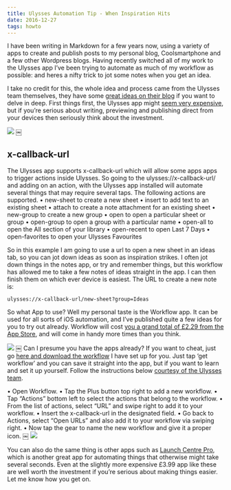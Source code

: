 ```yaml
---
title: Ulysses Automation Tip - When Inspiration Hits
date: 2016-12-27
tags: howto
---
```

I have been writing in Markdown for a few years now, using a variety of apps to create and publish posts to my personal blog, Coolsmartphone and a few other Wordpress blogs. Having recently switched all of my work to the Ulysses app I’ve been trying to automate as much of my workflow as possible: and heres a nifty trick to jot some notes when you get an idea.

I take no credit for this, the whole idea and process came from the Ulysses team themselves, they have some [great ideas on their blog][1] if you want to delve in deep. First things first, the Ulysses app might [seem very expensive][2], but if you’re serious about writing, previewing and publishing direct from your devices then seriously think about the investment.

![][image-1]
￼
## x-callback-url
The Ulysses app supports x-callback-url which will allow some apps apps to trigger actions inside Ulysses. So going to the ulysses://x-callback-url/ and adding on an action, with the Ulysses app installed will automate several things that may require several taps. The following actions are supported.
•	new-sheet to create a new sheet
•	insert to add text to an existing sheet
•	attach to create a note attachment for an existing sheet
•	new-group to create a new group
•	open to open a particular sheet or group
•	open-group to open a group with a particular name
•	open-all to open the All section of your library
•	open-recent to open Last 7 Days
•	open-favorites to open your Ulysses Favourites

So in this example I am going to use a url to open a new sheet in an ideas tab, so you can jot down ideas as soon as inspiration strikes. I often jot down things in the notes app, or try and remember things, but this workflow has allowed me to take a few notes of ideas straight in the app. I can then finish them on which ever device is easiest. The URL to create a new note is:

`ulysses://x-callback-url/new-sheet?group=Ideas`

So what App to use? Well my personal taste is the Workflow app. It can be used for all sorts of iOS automation, and I’ve published quite a few ideas for you to try out already. Workflow will cost [you a grand total of £2.29 from the App Store][3], and will come in handy more times than you think.

![][image-2]
￼
Can I presume you have the apps already? If you want to cheat, just go [here and download the workflow][4] I have set up for you. Just tap ‘get workflow’ and you can save it straight into the app, but if you want to learn and set it up yourself. Follow the instructions below [courtesy of the Ulysses team][5].

•	Open Workflow.
•	Tap the Plus button top right to add a new workflow.
•	Tap “Actions” bottom left to select the actions that belong to the workflow.
•	From the list of actions, select “URL” and swipe right to add it to your workflow.
•	Insert the x-callback-url in the designated field.
•	Go back to Actions, select “Open URLs” and also add it to your workflow via swiping right.
•	Now tap the gear to name the new workflow and give it a proper icon.
￼
![][image-3]

You can also do the same thing is other apps such as [Launch Centre Pro][6], which is another great app for automating things that otherwise might take several seconds. Even at the slightly more expensive £3.99 app like these are well worth the investment if you’re serious about making things easier.
Let me know how you get on.

[1]:	https://ulyssesapp.com/blog/category/tips-tricks "some great ideas on their blog"
[2]:	https://ulyssesapp.com/#top "Ulysses app might seem very expensive"
[3]:	https://itunes.apple.com/gb/app/workflow-powerful-automation/id915249334?mt=8&ign-mpt=uo%3D4 "you a grand total of £2.29 from the App Store"
[4]:	https://workflow.is/workflows/aed4f6fbc4e94e13b5f28105f6722929 "here and download the workflow"
[5]:	https://ulyssesapp.com/blog/2016/04/introduction-x-callback-support/ "courtesy of the Ulysses team"
[6]:	https://contrast.co/launch-center-pro/ "Launch Centre Pro"

[image-1]:	https://cdn-images-1.medium.com/max/800/1*gQhbgpAUzRsfP3ODZhpqEA.jpeg
[image-2]:	https://cdn-images-1.medium.com/max/800/1*yNYP-Wg-ErgwTkeKO0FI1Q.png
[image-3]:	https://cdn-images-1.medium.com/max/800/1*prc7oyZCAkRNxYkxej5jEA.png
